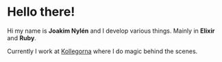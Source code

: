 # Hello there!

Hi my name is **Joakim Nylén** and I develop various things.
Mainly in **Elixir** and **Ruby**.

Currently I work at [Kollegorna](https://kollegorna.se) where I do magic behind the scenes.
